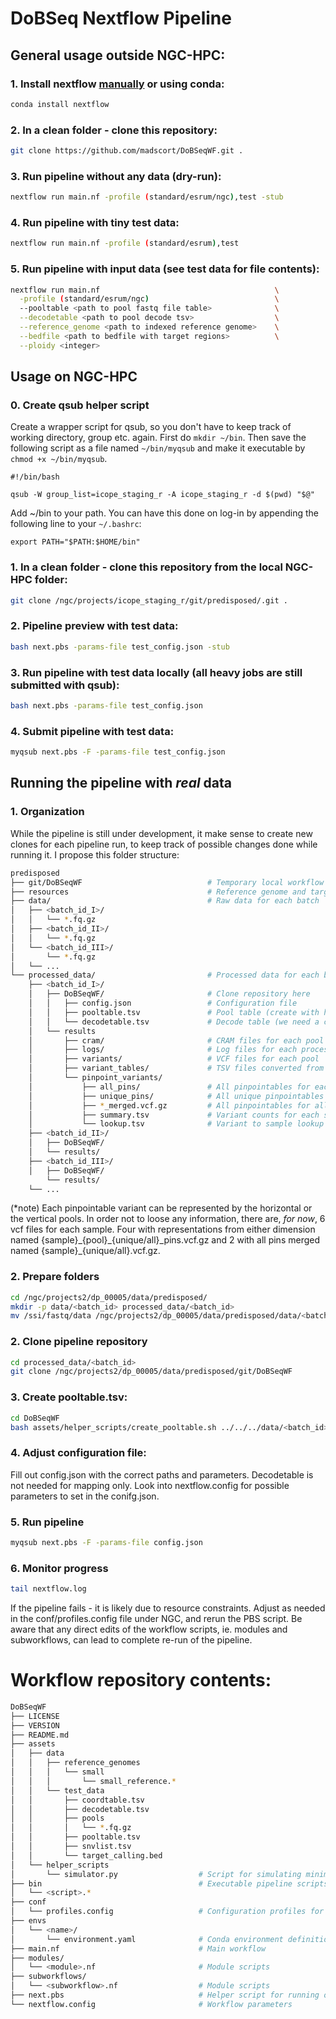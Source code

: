 # DoBSeq Nextflow Pipeline

## General usage outside NGC-HPC:

### 1. Install nextflow [manually](https://www.nextflow.io/docs/latest/getstarted.html) or using conda:

```Bash
conda install nextflow
```

### 2. In a clean folder - clone this repository:

```Bash
git clone https://github.com/madscort/DoBSeqWF.git .
```

### 3. Run pipeline without any data (dry-run):

```Bash
nextflow run main.nf -profile (standard/esrum/ngc),test -stub
```

### 4. Run pipeline with tiny test data:

```Bash
nextflow run main.nf -profile (standard/esrum),test
```

### 5. Run pipeline with input data (see test data for file contents):

```Bash
nextflow run main.nf                                       \
  -profile (standard/esrum/ngc)                            \
  --pooltable <path to pool fastq file table>              \
  --decodetable <path to pool decode tsv>                  \
  --reference_genome <path to indexed reference genome>    \
  --bedfile <path to bedfile with target regions>          \
  --ploidy <integer>
```

## Usage on NGC-HPC

### 0. Create qsub helper script

Create a wrapper script for qsub, so you don't have to keep track of working directory, group etc. again.
First do `mkdir ~/bin`. Then save the following script as a file named `~/bin/myqsub` and make it executable by `chmod +x ~/bin/myqsub`.

```
#!/bin/bash

qsub -W group_list=icope_staging_r -A icope_staging_r -d $(pwd) "$@"
```

Add ~/bin to your path. You can have this done on log-in by appending the following line to your `~/.bashrc`:

```
export PATH="$PATH:$HOME/bin"
```

### 1. In a clean folder - clone this repository from the local NGC-HPC folder:

```Bash
git clone /ngc/projects/icope_staging_r/git/predisposed/.git .
```

### 2. Pipeline preview with test data:

```Bash
bash next.pbs -params-file test_config.json -stub
```

### 3. Run pipeline with test data locally (all heavy jobs are still submitted with qsub):

```Bash
bash next.pbs -params-file test_config.json
```

### 4. Submit pipeline with test data:

```Bash
myqsub next.pbs -F -params-file test_config.json
```

## Running the pipeline with _real_ data

### 1. Organization
While the pipeline is still under development, it make sense to create new clones for each pipeline run, to keep track of possible changes done while running it. I propose this folder structure:

```Bash
predisposed
├── git/DoBSeqWF                            # Temporary local workflow repository
├── resources                               # Reference genome and target files.
├── data/                                   # Raw data for each batch
│   ├── <batch_id_I>/
│   │   └── *.fq.gz
│   ├── <batch_id_II>/
│   │   └── *.fq.gz
│   └── <batch_id_III>/
│       └── *.fq.gz
│   └── ...
└── processed_data/                         # Processed data for each batch
    ├── <batch_id_I>/
    │   ├── DoBSeqWF/                       # Clone repository here
    │   │   ├── config.json                 # Configuration file
    │   │   ├── pooltable.tsv               # Pool table (create with helper script)
    │   │   └── decodetable.tsv             # Decode table (we need a convention for this)
    │   └── results
    │       ├── cram/                       # CRAM files for each pool
    │       ├── logs/                       # Log files for each process
    │       ├── variants/                   # VCF files for each pool
    │       ├── variant_tables/             # TSV files converted from pool VCFs
    │       └── pinpoint_variants/
    │           ├── all_pins/               # All pinpointables for each sample in individual vcfs (*note)
    │           ├── unique_pins/            # All unique pinpointables for each sample in individual vcfs (*note)
    │           ├── *_merged.vcf.gz         # All pinpointables for all samples in a single vcf without sample information
    │           ├── summary.tsv             # Variant counts for each sample
    │           └── lookup.tsv              # Variant to sample lookup table
    ├── <batch_id_II>/
    │   ├── DoBSeqWF/
    │   └── results/
    ├── <batch_id_III>/
    │   ├── DoBSeqWF/
        └── results/
    └── ...
```
(*note) Each pinpointable variant can be represented by the horizontal or the vertical pools. In order not to loose any information, there are, _for now_, 6 vcf files for each sample. Four with representations from either dimension named {sample}\_{pool}\_{unique/all}\_pins.vcf.gz and 2 with all pins merged named {sample}\_{unique/all}.vcf.gz.

### 2. Prepare folders

```Bash
cd /ngc/projects2/dp_00005/data/predisposed/
mkdir -p data/<batch_id> processed_data/<batch_id>
mv /ssi/fastq/data /ngc/projects2/dp_00005/data/predisposed/data/<batch_id>/
```

### 2. Clone pipeline repository

```Bash
cd processed_data/<batch_id>
git clone /ngc/projects2/dp_00005/data/predisposed/git/DoBSeqWF
```

### 3. Create pooltable.tsv:

```Bash
cd DoBSeqWF
bash assets/helper_scripts/create_pooltable.sh ../../../data/<batch_id>/
```

### 4. Adjust configuration file:

Fill out config.json with the correct paths and parameters. Decodetable is not needed for mapping only. Look into nextflow.config for possible parameters to set in the conifg.json.

### 5. Run pipeline

```Bash
myqsub next.pbs -F -params-file config.json
```

### 6. Monitor progress

```Bash
tail nextflow.log
```

If the pipeline fails - it is likely due to resource constraints. Adjust as needed in the conf/profiles.config file under NGC, and rerun the PBS script. Be aware that any direct edits of the workflow scripts, ie. modules and subworkflows, can lead to complete re-run of the pipeline.


# Workflow repository contents:

```Bash
DoBSeqWF                                    
├── LICENSE
├── VERSION
├── README.md
├── assets
│   ├── data
│   │   ├── reference_genomes
│   │   │   └── small
│   │   │       └── small_reference.*
│   │   └── test_data
│   │       ├── coordtable.tsv
│   │       ├── decodetable.tsv
│   │       ├── pools
│   │       │   └── *.fq.gz
│   │       ├── pooltable.tsv
│   │       ├── snvlist.tsv
│   │       └── target_calling.bed
│   └── helper_scripts
│       └── simulator.py                  # Script for simulating minimal pipeline data
├── bin                                   # Executable pipeline scripts
│   └── <script>.*
├── conf
│   └── profiles.config                   # Configuration profiles for compute environments
├── envs
│   └── <name>/
│       └── environment.yaml              # Conda environment definitions
├── main.nf                               # Main workflow
├── modules/
│   └── <module>.nf                       # Module scripts
├── subworkflows/
│   └── <subworkflow>.nf                  # Module scripts
├── next.pbs                              # Helper script for running on NGC-HPC
└── nextflow.config                       # Workflow parameters
```

